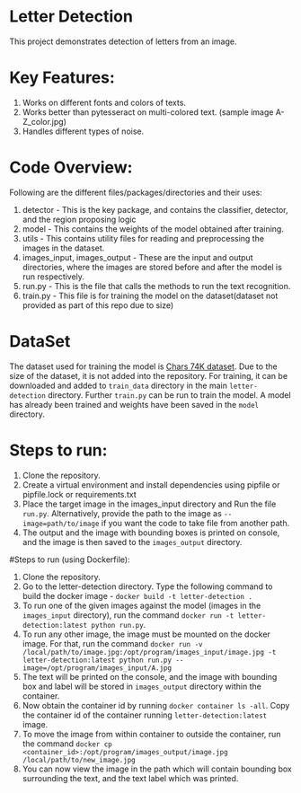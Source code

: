 # Letter Detection
This project demonstrates detection of letters from an image.

# Key Features:
1. Works on different fonts and colors of texts.
2. Works better than pytesseract on multi-colored text. (sample image A-Z_color.jpg)
3. Handles different types of noise.

# Code Overview:
Following are the different files/packages/directories and their uses:
1. detector - This is the key package, and contains the classifier, detector, and the region proposing logic
2. model - This contains the weights of the model obtained after training.
3. utils - This contains utility files for reading and preprocessing the images in the dataset.
4. images_input, images_output - These are the input and output directories, where the images are stored before
and after the model is run respectively.
5. run.py - This is the file that calls the methods to run the text recognition.
6. train.py - This file is for training the model on the dataset(dataset not provided 
as part of this repo due to size)

# DataSet
The dataset used for training the model is [Chars 74K dataset](http://www.ee.surrey.ac.uk/CVSSP/demos/chars74k/). Due to
the size of the dataset, it is not added into the repository. For training, it can be downloaded and added to `train_data` directory 
in the main `letter-detection` directory. Further `train.py` can be run to train the model. 
A model has already been trained and weights have been saved in the `model` directory.


# Steps to run:
1. Clone the repository.
2. Create a virtual environment and install dependencies using pipfile or pipfile.lock or requirements.txt
3. Place the target image in the images_input directory and Run the file `run.py`. Alternatively, provide the path to
the image as `--image=path/to/image` if you want the code to take file from another path.
4. The output and the image with bounding boxes is printed on console, and the image is then saved to the `images_output` directory.

#Steps to run (using Dockerfile):
1. Clone the repository.
2. Go to the letter-detection directory. Type the following command to build the docker image - `docker build -t letter-detection .`
3. To run one of the given images against the model (images in the `images_input` directory), run the command `docker run -t letter-detection:latest python run.py`.
4. To run any other image, the image must be mounted on the docker image. For that, 
run the command `docker run -v /local/path/to/image.jpg:/opt/program/images_input/image.jpg -t letter-detection:latest python run.py --image=/opt/program/images_input/A.jpg`
5. The text will be printed on the console, and the image with bounding box and label will be stored in `images_output` directory within the container.
6. Now obtain the container id by running `docker container ls -all`. Copy the container id of the container running `letter-detection:latest` image.
6. To move the image from within container to outside the container, run the command 
`docker cp <container_id>:/opt/program/images_output/image.jpg /local/path/to/new_image.jpg`
7. You can now view the image in the path which will contain bounding box surrounding the text, and the text label which was printed.